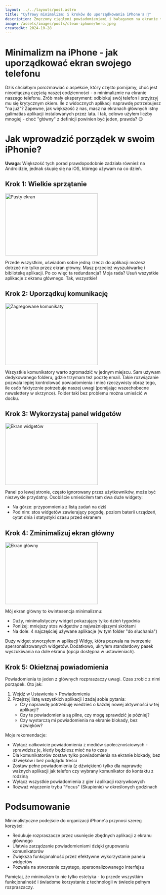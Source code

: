 ```yaml
---
layout: ../../layouts/post.astro
title: "Cyfrowy minimalizm: 5 kroków do uporządkowania iPhone'a 📱"
description: Zmęczony ciągłymi powiadomieniami i bałaganem na ekranie telefonu? Zobacz, jak w kilka minut przemienić swojego iPhone'a w narzędzie wspierające produktywność zamiast rozpraszające uwagę.
image: /assets/images/posts/clean-iphone/hero.jpeg
createdAt: 2024-10-28
---
```



# Minimalizm na iPhone - jak uporządkować ekran swojego telefonu

Dziś chciałbym porozmawiać o aspekcie, który często pomijamy, choć jest nieodłączną częścią naszej codzienności - o minimalizmie na ekranie naszego telefonu.
Zrób mały eksperyment: odblokuj swój telefon i przyjrzyj mu się krytycznym okiem. Ile z widocznych aplikacji naprawdę potrzebujesz "na już"? Zapewne, jak większość z nas, masz na ekranach głównych istny galimatias aplikacji instalowanych przez lata. I tak, celowo użyłem liczby mnogiej - choć "główny" z definicji powinien być jeden, prawda? 😉

# Jak wprowadzić porządek w swoim iPhonie?

<aside>
<strong>Uwaga</strong>: Większość tych porad prawdopodobnie zadziała również na Androidzie, jednak skupię się na iOS, którego używam na co dzień.
</aside>

## Krok 1: Wielkie sprzątanie
<img src="/assets/images/posts/clean-iphone/empty.jpeg" alt="Pusty ekran" width="300" height="200" style="margin: 0 auto;">

Przede wszystkim, uświadom sobie jedną rzecz: do aplikacji możesz dotrzeć nie tylko przez ekran główny. Masz przecież wyszukiwarkę i bibliotekę aplikacji. Po co więc ta redundancja? Moja rada? Usuń wszystkie aplikacje z ekranu głównego. Tak, wszystkie!



## Krok 2: Uporządkuj komunikację

<img src="/assets/images/posts/clean-iphone/social.jpeg" alt="Zagregowane komunikaty" width="300" height="200" style="margin: 0 auto;">

Wszystkie komunikatory warto zgromadzić w jednym miejscu. Sam używam dedykowanego folderu, gdzie trzymam też pocztę email. Takie rozwiązanie pozwala lepiej kontrolować powiadomienia i mieć rzeczywisty obraz tego, ile osób faktycznie potrzebuje naszej uwagi (pomijając wszechobecne newslettery w skrzynce). Folder taki bez problemu można umieścić w docku.

## Krok 3: Wykorzystaj panel widgetów
<img src="/assets/images/posts/clean-iphone/widgets.jpeg" alt="Ekran widgetów" width="300" height="200" style="margin: 0 auto;">

Panel po lewej stronie, często ignorowany przez użytkowników, może być niezwykle przydatny. Osobiście umieściłem tam dwa duże widgety:

- Na górze: przypomnienia z listą zadań na dziś
- Pod nim: stos widgetów zawierający pogodę, poziom baterii urządzeń, cytat dnia i statystyki czasu przed ekranem


## Krok 4: Zminimalizuj ekran główny
<img src="/assets/images/posts/clean-iphone/main-page.jpeg" alt="Ekran główny" width="300" height="200" style="margin: 0 auto;">

Mój ekran główny to kwintesencja minimalizmu:

- Duży, minimalistyczny widget pokazujący tylko dzień tygodnia
- Poniżej: mniejszy stos widgetów z najważniejszymi skrótami
- Na dole: 4 najczęściej używane aplikacje (w tym folder "do słuchania")

Duży widget stworzyłem w aplikacji Widgy, która pozwala na tworzenie spersonalizowanych widgetów. Dodatkowo, ukryłem standardowy pasek wyszukiwania na dole ekranu (opcja dostępna w ustawieniach).

## Krok 5: Okiełznaj powiadomienia

Powiadomienia to jeden z głównych rozpraszaczy uwagi. Czas zrobić z nimi porządek. Oto jak:

1. Wejdź w Ustawienia > Powiadomienia
2. Przejrzyj listę wszystkich aplikacji i zadaj sobie pytania:
    - Czy naprawdę potrzebuję wiedzieć o każdej nowej aktywności w tej aplikacji?
    - Czy te powiadomienia są pilne, czy mogę sprawdzić je później?
    - Czy wystarczą mi powiadomienia na ekranie blokady, bez dźwięków?

Moje rekomendacje:

- Wyłącz całkowicie powiadomienia z mediów społecznościowych - sprawdzisz je, kiedy będziesz mieć na to czas
- Dla komunikatorów zostaw tylko powiadomienia na ekranie blokady, bez dźwięków i bez podglądu treści
- Zostaw pełne powiadomienia (z dźwiękiem) tylko dla naprawdę ważnych aplikacji jak telefon czy wybrany komunikator do kontaktu z rodziną
- Wyłącz wszystkie powiadomienia z gier i aplikacji rozrywkowych
- Rozważ włączenie trybu "Focus" (Skupienie) w określonych godzinach

# Podsumowanie

Minimalistyczne podejście do organizacji iPhone'a przynosi szereg korzyści:

- Redukuje rozpraszacze przez usunięcie zbędnych aplikacji z ekranu głównego
- Ułatwia zarządzanie powiadomieniami dzięki grupowaniu komunikatorów
- Zwiększa funkcjonalność przez efektywne wykorzystanie panelu widgetów
- Pozwala na stworzenie czystego, spersonalizowanego interfejsu

Pamiętaj, że minimalizm to nie tylko estetyka - to przede wszystkim funkcjonalność i świadome korzystanie z technologii w świecie pełnym rozpraszaczy.